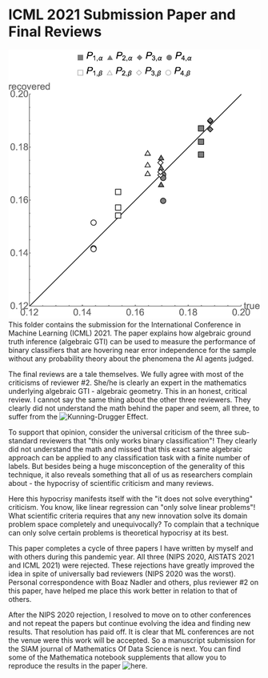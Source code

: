 # ICML 2021 Submission Paper and Final Reviews
![Results on the synthetic dataset twonorm](./icml2021-twonorm.png)
This folder contains the submission for the International Conference
in Machine Learning (ICML) 2021. The paper explains how algebraic
ground truth inference (algebraic GTI) can be used to measure the
performance of binary classifiers that are hovering near error independence
for the sample without any probability theory about the phenomena the
AI agents judged.

The final reviews are a tale themselves. We fully agree with most of the criticisms of reviewer \#2. She/he is clearly an expert in the mathematics
underlying algebraic GTI - algebraic geometry. This in an honest, critical
review. I cannot say the same thing about the other three reviewers. They
clearly did not understand the math behind the paper and seem, all three,
to suffer from the 
![Kunning-Drugger Effect](https://en.wikipedia.org/wiki/Dunning%E2%80%93Kruger_effect).

To support that opinion, consider the universal criticism of the three
sub-standard reviewers that "this only works binary classification"!
They clearly did not understand the math and missed that this exact same
algebraic approach can be applied to any classification task with a finite
number of labels. But besides being a huge misconception of the generality
of this technique, it also reveals something that all of us as researchers
complain about - the hypocrisy of scientific criticism and many reviews.

Here this hypocrisy manifests itself with the "it does not solve everything"
criticism. You know, like linear regression can "only solve linear problems"!
What scientific criteria requires that any new innovation solve its domain
problem space completely and unequivocally? To complain that a technique can
only solve certain problems is theoretical hypocrisy at its best.

This paper completes a cycle of three papers I have written by myself and with
others during this pandemic year. All three (NIPS 2020, AISTATS 2021 and ICML 2021) were rejected. These rejections have greatly improved the idea in spite
of universally bad reviewers (NIPS 2020 was the worst). Personal correspondence
with Boaz Nadler and others, plus reviewer \#2 on this paper, have helped
me place this work better in relation to that of others.

After the NIPS 2020 rejection, I resolved to move on to other conferences and
not repeat the papers but continue evolving the idea and finding new results.
That resolution has paid off. It is clear that ML conferences are not the venue
were this work will be accepted. So a manuscript submission for the SIAM journal of Mathematics Of Data Science is next. You can find some of the Mathematica notebook supplements that allow you to reproduce the results
in the paper ![here](../SIMODS).